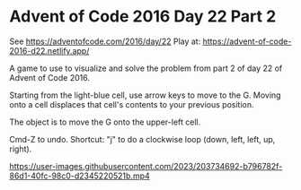 # Advent of Code 2016 Day 22 Part 2

See https://adventofcode.com/2016/day/22
Play at: https://advent-of-code-2016-d22.netlify.app/

A game to use to visualize and solve the problem from part 2 of day 22 of Advent of Code 2016.

Starting from the light-blue cell, use arrow keys to move to the G. Moving onto a cell displaces that cell's contents to your previous position.

The object is to move the G onto the upper-left cell.

Cmd-Z to undo.
Shortcut: "j" to do a clockwise loop (down, left, left, up, right).

https://user-images.githubusercontent.com/2023/203734692-b796782f-86d1-40fc-98c0-d2345220521b.mp4
